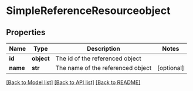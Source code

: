 # SimpleReferenceResourceobject

## Properties
Name | Type | Description | Notes
------------ | ------------- | ------------- | -------------
**id** | **object** | The id of the referenced object | 
**name** | **str** | The name of the referenced object | [optional] 

[[Back to Model list]](../README.md#documentation-for-models) [[Back to API list]](../README.md#documentation-for-api-endpoints) [[Back to README]](../README.md)



